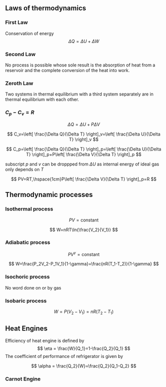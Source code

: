 ---
---

## Laws of thermodynamics

### First Law

Conservation of energy
$$ \Delta Q = \Delta U + \Delta W $$
### Second Law

No process is possible whose sole result is the absorption of heat from a reservoir and the complete conversion of the heat into work.

### Zeroth Law

Two systems in thermal equilibrium with a third system separately are in thermal equilibrium with each other.

### $C_p-C_v=R$

$$ \Delta Q=\Delta U+P\Delta V $$

$$ C_v=\left[ \frac{\Delta Q}{\Delta T} \right]_v=\left[ \frac{\Delta U}{\Delta T} \right]_v $$

$$ C_p=\left[ \frac{\Delta Q}{\Delta T} \right]_p=\left[ \frac{\Delta U}{\Delta T} \right]_p+P\left[ \frac{\Delta V}{\Delta T} \right]_p $$

subscript $p$ and $v$ can be droppped from $\Delta U$ as internal energy of ideal gas only depends on $T$

$$ PV=RT,\hspace{1cm}P\left[ \frac{\Delta V}{\Delta T} \right]_p=R $$

## Thermodynamic processes

### Isothermal process

$$ PV=\mathrm{constant} $$

$$ W=nRT\ln{\frac{V_2}{V_1}} $$

### Adiabatic process

$$ PV^{\gamma}=\mathrm{constant} $$

$$ W=\frac{P_2V_2-P_1V_1}{1-\gamma}=\frac{nR(T_1-T_2)}{1-\gamma} $$

### Isochoric process

No word done on or by gas

### Isobaric process

$$ W=P(V_2-V_1)=nR(T_2-T_1) $$

## Heat Engines

Efficiency of heat engine is defined by
$$ \eta = \frac{W}{Q_1}=1-\frac{Q_2}{Q_1} $$
The coefficient of performance of refrigerator is given by

$$ \alpha = \frac{Q_2}{W}=\frac{Q_2}{Q_1-Q_2} $$

### Carnot Engine